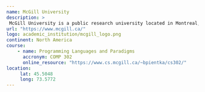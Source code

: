 ```yaml
---
name: McGill University 
description: >
 McGill University is a public research university located in Montreal, Quebec, Canada.
url: "https://www.mcgill.ca/"
logo: academic_institution/mcgill_logo.png
continent: North America
course:
    - name: Programming Languages and Paradigms 
      accronym: COMP 302
      online_resource: "https://www.cs.mcgill.ca/~bpientka/cs302/"
location:
     lat: 45.5048
     long: 73.5772
---
```




